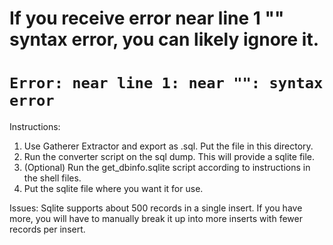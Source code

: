 
# If you receive error near line 1 "" syntax error, you can likely ignore it.
# `Error: near line 1: near "": syntax error`

Instructions:

1. Use Gatherer Extractor and export as .sql. Put the file in this directory.
2. Run the converter script on the sql dump. This will provide a sqlite file.
3. (Optional) Run the get_dbinfo.sqlite script according to instructions in the shell files.
4. Put the sqlite file where you want it for use.


Issues:
Sqlite supports about 500 records in a single insert. If you have more, you will have to manually break it up into more inserts with fewer records per insert.
